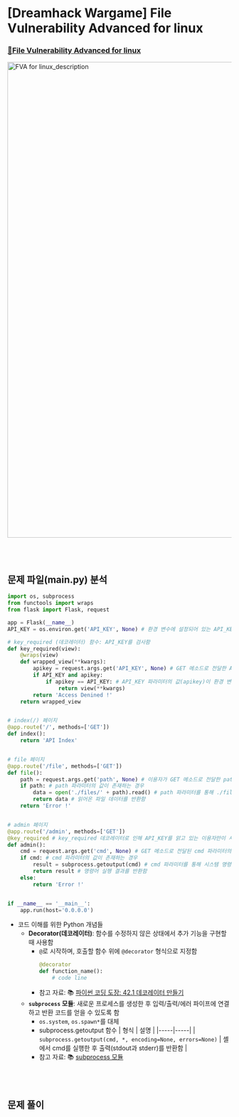 # [Dreamhack Wargame] File Vulnerability Advanced for linux
### [🚩File Vulnerability Advanced for linux](https://dreamhack.io/wargame/challenges/417/)
  <img width="1070" alt="FVA for linux_description" src="https://github.com/augustf86/Today_I_Learn/assets/122844932/10eeb994-29a0-4ed4-a571-4b3e3aa4c57a">

<br/><br/>

## 문제 파일(main.py) 분석
```python
import os, subprocess
from functools import wraps
from flask import Flask, request

app = Flask(__name__)
API_KEY = os.environ.get('API_KEY', None) # 환경 변수에 설정되어 있는 API_KEY 값을 가져옴

# key_required (데코레이터) 함수: API_KEY를 검사함
def key_required(view):
    @wraps(view)
    def wrapped_view(**kwargs):
        apikey = request.args.get('API_KEY', None) # GET 메소드로 전달한 API_KEY 파라미터의 값을 가져옴
        if API_KEY and apikey:
            if apikey == API_KEY: # API_KEY 파라미터의 값(apikey)이 환경 변수에 설정되어 있는 API_KEY와 동일한지 확인함
                return view(**kwargs)
        return 'Access Denined !'
    return wrapped_view


# index(/) 페이지
@app.route('/', methods=['GET'])
def index():
    return 'API Index'


# file 페이지
@app.route('/file', methods=['GET'])
def file():
    path = request.args.get('path', None) # 이용자가 GET 메소드로 전달한 path 파라미터의 값을 가져옴
    if path: # path 파라미터의 값이 존재하는 경우
        data = open('./files/' + path).read() # path 파라미터를 통해 ./files/ 경로로부터 파일을 읽음 (취약점이 존재하는 부분)
        return data # 읽어온 파일 데이터를 반환함
    return 'Error !'


# admin 페이지
@app.route('/admin', methods=['GET'])
@key_required # key_required 데코레이터로 인해 API_KEY를 앍고 있는 이용자만이 사용할 수 있음
def admin():
    cmd = request.args.get('cmd', None) # GET 메소드로 전달된 cmd 파라미터의 값을 가져옴
    if cmd: # cmd 파라미터의 값이 존재하는 경우
        result = subprocess.getoutput(cmd) # cmd 파라미터를 통해 시스템 명령어를 실행함
        return result # 명령어 실헹 결과를 반환함
    else:
        return 'Error !'


if __name__ == '__main__':
    app.run(host='0.0.0.0')
```
* 코드 이해를 위한 Python 개념들
    - **Decorator(데코레이터)**: 함수를 수정하지 않은 상태에서 추가 기능을 구현할 때 사용함
        + ```@```로 시작하며, 호출할 함수 위에 ```@decorator``` 형식으로 지정함
            ```python
            @decorator
            def function_name():
                # code line
            ```
        + 참고 자료: 📚 [파이썬 코딩 도장: 42.1 데코레이터 만들기](https://dojang.io/mod/page/view.php?id=2427)
    - **```subprocess``` 모듈**: 새로운 프로세스를 생성한 후 입력/출력/에러 파이프에 연결하고 반환 코드를 얻을 수 있도록 함
        + ```os.system```, ```os.spawn*```를 대체
        + subprocess.getoutput 함수
            | 형식 | 설명 |
            |-----|-----|
            | ```subprocess.getoutput(cmd, *, encoding=None, errors=None)``` | 셸에서 cmd를 실행한 후 출력(stdout과 stderr)를 반환함 |
        + 참고 자료: 📚 [subprocess 모듈](https://docs.python.org/ko/3/library/subprocess.html)


<br/><br/>

## 문제 풀이
